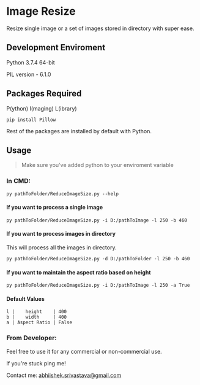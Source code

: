 # Image Resize
Resize single image or a set of images stored in directory with super ease.

## Development Enviroment
Python 3.7.4 64-bit

PIL version - 6.1.0

## Packages Required
P(ython) I(maging) L(ibrary)
```
pip install Pillow
```
Rest of the packages are installed by default with Python.

## Usage
> Make sure you've added python to your enviroment variable

### In CMD:
```
py pathToFolder/ReduceImageSize.py --help
```

#### If you want to process a single image
```
py pathToFolder/ReduceImageSize.py -i D:/pathToImage -l 250 -b 460
```

#### If you want to process images in directory
This will process all the images in directory.
```
py pathToFolder/ReduceImageSize.py -d D:/pathToFolder -l 250 -b 460
```

#### If you want to maintain the aspect ratio based on height
```
py pathToFolder/ReduceImageSize.py -i D:/pathToImage -l 250 -a True
```

#### Default Values
```
l |    height    | 400  
b |    width     | 400  
a | Aspect Ratio | False
```

### From Developer:
Feel free to use it for any commercial or non-commercial use. 

If you're stuck ping me!

Contact me: abhiishek.srivastava@gmail.com
